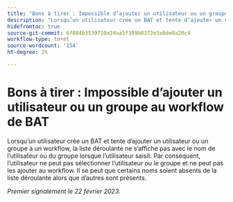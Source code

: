 ```yaml
---
title: "Bons à tirer : Impossible d’ajouter un utilisateur ou un groupe au workflow de BAT"
description: "Lorsqu’un utilisateur crée un BAT et tente d’ajouter un utilisateur ou un groupe à un workflow, la liste déroulante ne s’affiche pas avec le nom de l’utilisateur ou du groupe lorsque l’utilisateur saisit. Par conséquent, l’utilisateur ne peut pas sélectionner l’utilisateur ou le groupe et ne peut pas les ajouter au workflow. Il se peut que certains noms soient absents de la liste déroulante alors que d’autres sont présents."
hidefromtoc: true
source-git-commit: 6f884b3539710a24aa5f389b0372e5a0de0a20c4
workflow-type: tm+mt
source-wordcount: '154'
ht-degree: 2%

---
```



# Bons à tirer : Impossible d’ajouter un utilisateur ou un groupe au workflow de BAT

Lorsqu’un utilisateur crée un BAT et tente d’ajouter un utilisateur ou un groupe à un workflow, la liste déroulante ne s’affiche pas avec le nom de l’utilisateur ou du groupe lorsque l’utilisateur saisit. Par conséquent, l’utilisateur ne peut pas sélectionner l’utilisateur ou le groupe et ne peut pas les ajouter au workflow. Il se peut que certains noms soient absents de la liste déroulante alors que d’autres sont présents.

_Premier signalement le 22 février 2023._

